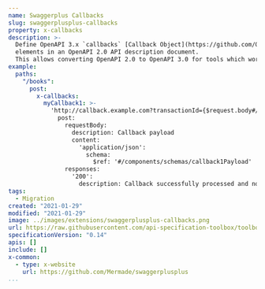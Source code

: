 ```yaml
---
name: Swaggerplus Callbacks
slug: swaggerplusplus-callbacks
property: x-callbacks
description: >-
  Define OpenAPI 3.x `callbacks` [Callback Object](https://github.com/OAI/OpenAPI-Specification/blob/master/versions/3.0.0.md#callback-object) operation
  elements in an OpenAPI 2.0 API description document.
  This allows converting OpenAPI 2.0 to OpenAPI 3.0 for tools which work with OpenAPI 3.0.
example:
  paths:
    "/books":
      post:
        x-callbacks:
          myCallback1: >-
            'http://callback.example.com?transactionId={$request.body#/id}':
              post:
                requestBody:
                  description: Callback payload
                  content:
                    'application/json':
                      schema:
                        $ref: '#/components/schemas/callback1Payload'
                responses:
                  '200':
                    description: Callback successfully processed and no retries will be performed.
tags:
  - Migration
created: "2021-01-29"
modified: "2021-01-29"
image: ../images/extensions/swaggerplusplus-callbacks.png
url: https://raw.githubusercontent.com/api-specification-toolbox/toolbox/main/_extensions/
specificationVersion: "0.14"
apis: []
include: []
x-common:
  - type: x-website
    url: https://github.com/Mermade/swaggerplusplus
...
```

